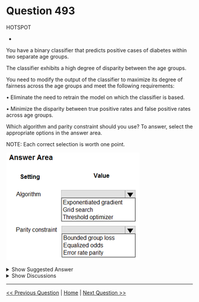 # Question 493

HOTSPOT

-

You have a binary classifier that predicts positive cases of diabetes within two separate age groups.

The classifier exhibits a high degree of disparity between the age groups.

You need to modify the output of the classifier to maximize its degree of fairness across the age groups and meet the following requirements:

• Eliminate the need to retrain the model on which the classifier is based.

• Minimize the disparity between true positive rates and false positive rates across age groups.

Which algorithm and parity constraint should you use? To answer, select the appropriate options in the answer area.

NOTE: Each correct selection is worth one point.

![Question Image](../images/q493_q_image448.png)

<details>
  <summary>Show Suggested Answer</summary>

<img src="../images/q493_ans_0_image449.png" alt="Answer Image"><br>

</details>

<details>
  <summary>Show Discussions</summary>

<blockquote><p><strong>GHill1982</strong> <code>(Wed 17 Jul 2024 19:14)</code> - <em>Upvotes: 1</em></p><p>Correct. To modify the output of the classifier to maximize its degree of fairness across the age groups, you should use a postprocessing algorithm and the equalized odds parity constraint.</p></blockquote>
<blockquote><p><strong>damaldon</strong> <code>(Wed 10 Jan 2024 17:51)</code> - <em>Upvotes: 1</em></p><p>Correct, Threshold Optimizer is for Post-processing. No re-train model needed.
https://learn.microsoft.com/en-us/azure/machine-learning/concept-fairness-ml?view=azureml-api-2</p></blockquote>
<blockquote><p><strong>sap_dg</strong> <code>(Fri 29 Sep 2023 03:56)</code> - <em>Upvotes: 1</em></p><p>Correct!</p></blockquote>

</details>

---

[<< Previous Question](question_492.md) | [Home](../index.md) | [Next Question >>](question_494.md)
